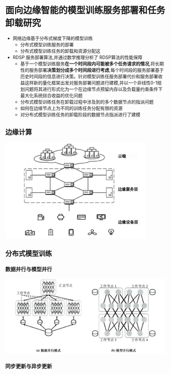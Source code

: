 # 面向边缘智能的模型训练服务部署和任务卸载研究

- 网络边缘基于分布式梯度下降的模型训练
  - 分布式模型训练服务的部署
  - 分布式模型训练任务的卸载和资源分配这
- RDSP 服务部署算法,并通过数学推理分析了 RDSP算法的性能保障
  - 基于一个模型训练服务**在一个时间段内可能被多个任务请求的情况**,将长期性的服务部署**决策划分成多个时间段进行考虑**,每个时间段的服务部署基于历史时间段的信息进行决策。针对模型训练任服务部署代价和服务部署收益这样新的量化框架出发对服务部署问题进行建模,并以一个非线性0-1规划问题将其进行形式化为一个在边缘节点预留内存以及负载量约束条件下最大化系统综合收益的优化问题
  - 分布式模型训练任务在卸载过程中涉及到的多个数据节点的指派问题
  - 如何在边缘节点上为不同的训练任务分配有限的资源
  - 对分布式模型训练任务的卸载阶段的数据节点指派进行了建模



## 边缘计算

![](./img/ec_struct.png)

## 分布式模型训练
### 数据并行与模型并行

![](./img/dcs.png)

### 同步更新与异步更新


